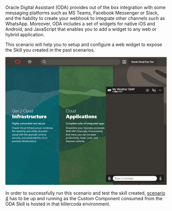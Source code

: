 
Oracle Digital Assistant (ODA) provides out of the box integration with some messaging platforms such as MS Teams, Facebook Messenger or Slack, and the hability to create your webhook to integrate other channels such as WhatsApp.
Moreover, ODA includes a set of widgets for native iOS and Android, and JavaScript that enables you to add a widget to any web or hybrid application.

This scenario will help you to setup and configure a web widget to expose the Skill you created in the past scenarios.

![Oracle Digital Assistant widget](./assets/widget-intro.jpg)

In order to successfully run this scenario and test the skill created, [scenario 4](https://www.katacoda.com/rsantrod/scenarios/oda04-skill-custom-components) has to be up and running as the Custom Component consumed from the ODA Skill is hosted in that killercoda environment.

